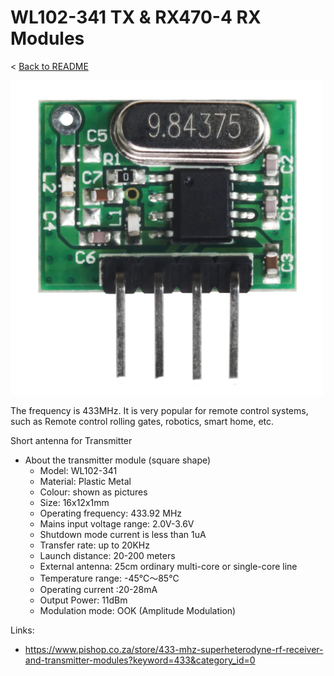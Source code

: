 # WL102-341 TX & RX470-4 RX Modules 

< [Back to README](README.md)

[<img src="img/WL102-341/tx.png" width="500"/>](img/WL102-341/tx.png)

The frequency is 433MHz. It is very popular for remote control systems, such as Remote control rolling gates, robotics, smart home, etc.

Short antenna for Transmitter

- About the transmitter module (square shape)
    - Model: WL102-341
    - Material: Plastic Metal
    - Colour: shown as pictures
    - Size: 16x12x1mm
    - Operating frequency: 433.92 MHz
    - Mains input voltage range: 2.0V-3.6V
    - Shutdown mode current is less than 1uA
    - Transfer rate: up to 20KHz
    - Launch distance: 20-200 meters
    - External antenna: 25cm ordinary multi-core or single-core line
    - Temperature range: -45℃～85℃
    - Operating current :20-28mA
    - Output Power: 11dBm
    - Modulation mode: OOK (Amplitude Modulation)

Links:

- https://www.pishop.co.za/store/433-mhz-superheterodyne-rf-receiver-and-transmitter-modules?keyword=433&category_id=0

